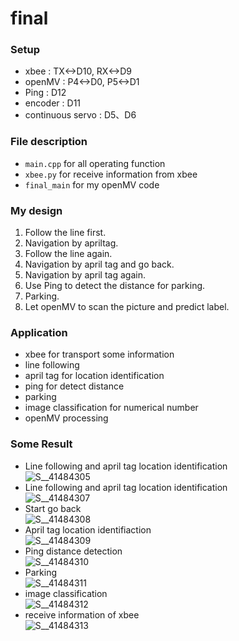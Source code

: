 # final

### Setup<br>
- xbee : TX<->D10, RX<->D9<br>
- openMV : P4<->D0, P5<->D1<br>
- Ping : D12<br>
- encoder : D11<br>
- continuous servo : D5、D6<br>

### File description<br>
- `main.cpp` for all operating function<br>
- `xbee.py` for receive information from xbee<br>
- `final_main` for my openMV code<br>

### My design<br>
1. Follow the line first.<br>
2. Navigation by apriltag.<br>
3. Follow the line again.<br>
4. Navigation by april tag and go back.<br>
5. Navigation by april tag again.<br>
6. Use Ping to detect the distance for parking.<br> 
7. Parking.<br>
8. Let openMV to scan the picture and predict label.<br>

### Application<br>
- xbee for transport some information<br>
- line following<br>
- april tag for location identification<br>
- ping for detect distance<br>
- parking<br>
- image classification for numerical number<br>
- openMV processing<br>

### Some Result<br>
- Line following and april tag location identification<br>
![S__41484305](https://user-images.githubusercontent.com/79573591/122201845-0a391f80-cecf-11eb-90fc-55efd514248e.jpg)
- Line following and april tag location identification<br>
![S__41484307](https://user-images.githubusercontent.com/79573591/122201866-0e653d00-cecf-11eb-984d-752cc15f5148.jpg)
- Start go back<br>
![S__41484308](https://user-images.githubusercontent.com/79573591/122201880-11f8c400-cecf-11eb-9d04-31900387ab13.jpg)
- April tag location identifiaction<br>
![S__41484309](https://user-images.githubusercontent.com/79573591/122201883-13c28780-cecf-11eb-812c-a08047aa7d18.jpg)
- Ping distance detection<br>
![S__41484310](https://user-images.githubusercontent.com/79573591/122201899-17eea500-cecf-11eb-8c1d-dd8ba3d4fd59.jpg)
- Parking<br>
![S__41484311](https://user-images.githubusercontent.com/79573591/122201909-1ae99580-cecf-11eb-89ff-465a84f58947.jpg)
- image classification<br>
![S__41484312](https://user-images.githubusercontent.com/79573591/122201933-1f15b300-cecf-11eb-9ce1-013cb23c3085.jpg)
- receive information of xbee<br>
![S__41484313](https://user-images.githubusercontent.com/79573591/122201942-20df7680-cecf-11eb-90d0-ab50b834510b.jpg)
